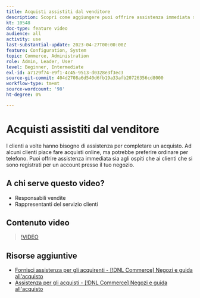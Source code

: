 ```yaml
---
title: Acquisti assistiti dal venditore
description: Scopri come aggiungere puoi offrire assistenza immediata sia agli ospiti che ai clienti che si sono registrati per un account con il tuo negozio.
kt: 10548
doc-type: feature video
audience: all
activity: use
last-substantial-update: 2023-04-27T00:00:00Z
feature: Configuration, System
topic: Commerce, Administration
role: Admin, Leader, User
level: Beginner, Intermediate
exl-id: a7129f74-e9f1-4c45-9513-d0328e3f3ec3
source-git-commit: 404d2708a6d540d6fb19a33afb20726356cd8000
workflow-type: tm+mt
source-wordcount: '98'
ht-degree: 0%

---
```


# Acquisti assistiti dal venditore

I clienti a volte hanno bisogno di assistenza per completare un acquisto. Ad alcuni clienti piace fare acquisti online, ma potrebbe preferire ordinare per telefono. Puoi offrire assistenza immediata sia agli ospiti che ai clienti che si sono registrati per un account presso il tuo negozio.

## A chi serve questo video?

- Responsabili vendite
- Rappresentanti del servizio clienti

## Contenuto video

>[!VIDEO](https://video.tv.adobe.com/v/343662?quality=12&learn=on)

## Risorse aggiuntive

- [Fornisci assistenza per gli acquirenti - [!DNL Commerce] Negozi e guida all&#39;acquisto](https://experienceleague.adobe.com/docs/commerce-admin/customers/customer-accounts/manage/login-as-customer.html)
- [Assistenza per gli acquisti - [!DNL Commerce] Negozi e guida all&#39;acquisto](https://experienceleague.adobe.com/docs/commerce-admin/stores-sales/introduction.html#shopping-assistance)
